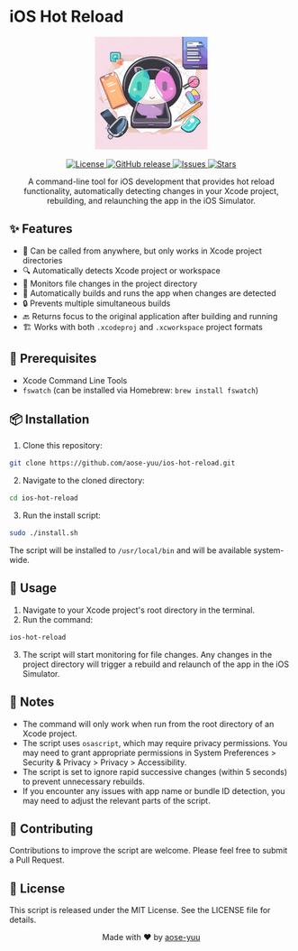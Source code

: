 # iOS Hot Reload

<p align="center">
  <img src="./repository-logo.png" alt="iOS Hot Reload Logo" width="200"/>
</p>

<p align="center">
  <a href="https://github.com/aose-yuu/ios-hot-reload/blob/main/LICENSE">
    <img src="https://img.shields.io/github/license/aose-yuu/ios-hot-reload" alt="License">
  </a>
  <a href="https://github.com/aose-yuu/ios-hot-reload/releases">
    <img src="https://img.shields.io/github/v/release/aose-yuu/ios-hot-reload" alt="GitHub release">
  </a>
  <a href="https://github.com/aose-yuu/ios-hot-reload/issues">
    <img src="https://img.shields.io/github/issues/aose-yuu/ios-hot-reload" alt="Issues">
  </a>
  <a href="https://github.com/aose-yuu/ios-hot-reload/stargazers">
    <img src="https://img.shields.io/github/stars/aose-yuu/ios-hot-reload" alt="Stars">
  </a>
</p>

<p align="center">
  A command-line tool for iOS development that provides hot reload functionality, automatically detecting changes in your Xcode project, rebuilding, and relaunching the app in the iOS Simulator.
</p>

## ✨ Features

- 🌟 Can be called from anywhere, but only works in Xcode project directories
- 🔍 Automatically detects Xcode project or workspace
- 👀 Monitors file changes in the project directory
- 🚀 Automatically builds and runs the app when changes are detected
- 🔒 Prevents multiple simultaneous builds
- 🔙 Returns focus to the original application after building and running
- 🏗️ Works with both `.xcodeproj` and `.xcworkspace` project formats

## 🔧 Prerequisites

- Xcode Command Line Tools
- `fswatch` (can be installed via Homebrew: `brew install fswatch`)

## 📦 Installation

1. Clone this repository:

```bash
git clone https://github.com/aose-yuu/ios-hot-reload.git
```

2. Navigate to the cloned directory:

```bash
cd ios-hot-reload
```

3. Run the install script:

```bash
sudo ./install.sh
```

The script will be installed to `/usr/local/bin` and will be available system-wide.

## 🚀 Usage

1. Navigate to your Xcode project's root directory in the terminal.
2. Run the command:

```bash
ios-hot-reload
```

3. The script will start monitoring for file changes. Any changes in the project directory will trigger a rebuild and relaunch of the app in the iOS Simulator.

## 📝 Notes

- The command will only work when run from the root directory of an Xcode project.
- The script uses `osascript`, which may require privacy permissions. You may need to grant appropriate permissions in System Preferences > Security & Privacy > Privacy > Accessibility.
- The script is set to ignore rapid successive changes (within 5 seconds) to prevent unnecessary rebuilds.
- If you encounter any issues with app name or bundle ID detection, you may need to adjust the relevant parts of the script.

## 🤝 Contributing

Contributions to improve the script are welcome. Please feel free to submit a Pull Request.

## 📄 License

This script is released under the MIT License. See the LICENSE file for details.

<p align="center">
Made with ❤️ by <a href="https://github.com/aose-yuu">aose-yuu</a>
</p>
